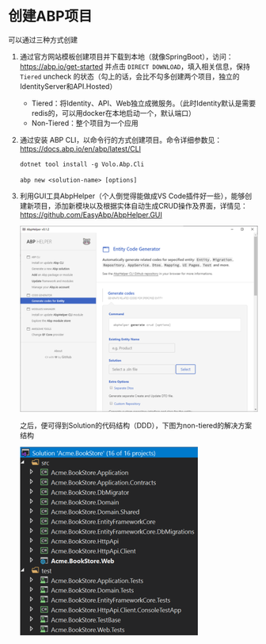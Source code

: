 # 创建ABP项目

可以通过三种方式创建

1. 通过官方网站模板创建项目并下载到本地（就像SpringBoot），访问：<https://abp.io/get-started> 并点击 `DIRECT DOWNLOAD`，填入相关信息，保持 `Tiered` uncheck 的状态（勾上的话，会比不勾多创建两个项目，独立的IdentityServer和API.Hosted）
    - Tiered：将Identity、API、Web独立成微服务。（此时Identity默认是需要redis的，可以用docker在本地启动一个，默认端口）
    - Non-Tiered：整个项目为一个应用

2. 通过安装 ABP CLI，以命令行的方式创建项目。命令详细参数见：<https://docs.abp.io/en/abp/latest/CLI>

    ```shell
    dotnet tool install -g Volo.Abp.Cli

    abp new <solution-name> [options]
    ```

3. 利用GUI工具AbpHelper（个人倒觉得能做成VS Code插件好一些），能够创建新项目，添加新模块以及根据实体自动生成CRUD操作及界面，详情见：<https://github.com/EasyAbp/AbpHelper.GUI>

    ![abphelper-gui](./assets/images/abphelper-gui.png)

    之后，便可得到Solution的代码结构（DDD），下图为non-tiered的解决方案结构

    ![app-solution-structure](./assets/images/vs-app-solution-structure.png)
